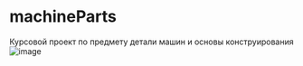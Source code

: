 # machineParts
Курсовой проект по предмету детали машин и основы конструирования
![image](https://user-images.githubusercontent.com/36711441/209311427-f7350251-daf9-4768-9c01-ad0457103d3e.png)
